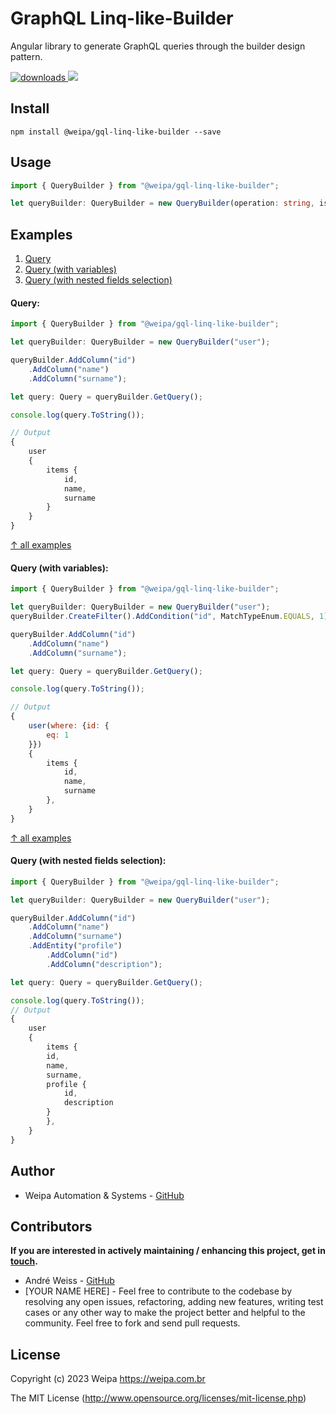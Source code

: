 # GraphQL Linq-like-Builder

Angular library to generate GraphQL queries through the builder design pattern.

<a href="https://www.npmjs.com/package/@weipa/gql-linq-like-builder">
<img src="https://img.shields.io/npm/dt/@weipa/gql-linq-like-builder?label=Downloads" alt="downloads" />
</a>
<a href=https://stackblitz.com/edit/demo-gql-linq-lke-builder>
<img src="https://img.shields.io/static/v1?label= &message=StackBlitz&color=blue" />

</a>

## Install

`npm install @weipa/gql-linq-like-builder --save`

## Usage

```typescript
import { QueryBuilder } from "@weipa/gql-linq-like-builder";

let queryBuilder: QueryBuilder = new QueryBuilder(operation: string, isCollection: boolean);
```

## Examples

1. <a href="#query">Query</a>
2. <a href="#query-with-variables">Query (with variables)</a>
3. <a href="#query-with-nested-fields-selection">Query (with nested fields selection)</a>

#### Query:

```javascript
import { QueryBuilder } from "@weipa/gql-linq-like-builder";

let queryBuilder: QueryBuilder = new QueryBuilder("user");

queryBuilder.AddColumn("id")
    .AddColumn("name")
    .AddColumn("surname");

let query: Query = queryBuilder.GetQuery();

console.log(query.ToString());

// Output
{
    user
    {
        items {
            id, 
            name, 
            surname
        }
    }
}
```

[↑ all examples](#examples)

#### Query (with variables):

```javascript
import { QueryBuilder } from "@weipa/gql-linq-like-builder";

let queryBuilder: QueryBuilder = new QueryBuilder("user");
queryBuilder.CreateFilter().AddCondition("id", MatchTypeEnum.EQUALS, 1);

queryBuilder.AddColumn("id")
    .AddColumn("name")
    .AddColumn("surname");

let query: Query = queryBuilder.GetQuery();

console.log(query.ToString());

// Output
{
    user(where: {id: {
        eq: 1
    }})
    {
        items {
            id, 
            name, 
            surname
        }, 
    }
}
```

[↑ all examples](#examples)

#### Query (with nested fields selection):

```javascript
import { QueryBuilder } from "@weipa/gql-linq-like-builder";

let queryBuilder: QueryBuilder = new QueryBuilder("user");

queryBuilder.AddColumn("id")
    .AddColumn("name")
    .AddColumn("surname")
    .AddEntity("profile")
        .AddColumn("id")
        .AddColumn("description");

let query: Query = queryBuilder.GetQuery();

console.log(query.ToString());
// Output
{
    user
    {
        items {
        id, 
        name, 
        surname, 
        profile {
            id, 
            description
        }
        }, 
    }
}
```

## Author

- Weipa Automation & Systems - [GitHub](https://github.com/weipadev)

## Contributors

**If you are interested in actively maintaining / enhancing this project, get in <a href="mailto:dev@weipa.com.br">touch</a>.**

- André Weiss - [GitHub](https://github.com/weissandre)
- [YOUR NAME HERE] - Feel free to contribute to the codebase by resolving any open issues, refactoring, adding new features, writing test cases or any other way to make the project better and helpful to the community. Feel free to fork and send pull requests.

## License

Copyright (c) 2023 Weipa <https://weipa.com.br>

The MIT License (<http://www.opensource.org/licenses/mit-license.php>)